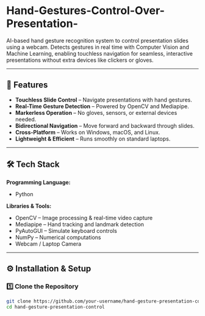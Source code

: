 # Hand-Gestures-Control-Over-Presentation-
AI-based hand gesture recognition system to control presentation slides using a webcam. Detects gestures in real time with Computer Vision and Machine Learning, enabling touchless navigation for seamless, interactive presentations without extra devices like clickers or gloves.

---

## 🚀 Features
- **Touchless Slide Control** – Navigate presentations with hand gestures.
- **Real-Time Gesture Detection** – Powered by OpenCV and Mediapipe.
- **Markerless Operation** – No gloves, sensors, or external devices needed.
- **Bidirectional Navigation** – Move forward and backward through slides.
- **Cross-Platform** – Works on Windows, macOS, and Linux.
- **Lightweight & Efficient** – Runs smoothly on standard laptops.

---

## 🛠 Tech Stack

**Programming Language:**  
- Python

**Libraries & Tools:**  
- OpenCV – Image processing & real-time video capture  
- Mediapipe – Hand tracking and landmark detection  
- PyAutoGUI – Simulate keyboard controls  
- NumPy – Numerical computations  
- Webcam / Laptop Camera  

---

## ⚙️ Installation & Setup

### 1️⃣ Clone the Repository
```bash
git clone https://github.com/your-username/hand-gesture-presentation-control.git
cd hand-gesture-presentation-control
